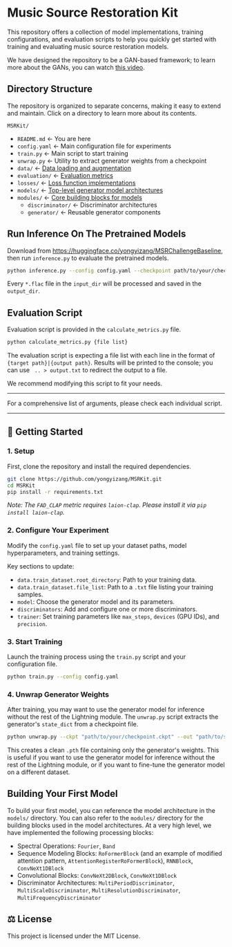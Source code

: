 # Music Source Restoration Kit 

This repository offers a collection of model implementations, training configurations, and evaluation scripts to help you quickly get started with training and evaluating music source restoration models.

We have designed the repository to be a GAN-based framework; to learn more about the GANs, you can watch [this video](https://www.youtube.com/watch?v=TpMIssRdhco).

## Directory Structure

The repository is organized to separate concerns, making it easy to extend and maintain. Click on a directory to learn more about its contents.

`MSRKit/`
- `README.md`                 <- You are here
- `config.yaml`               <- Main configuration file for experiments
- `train.py`                  <- Main script to start training
- `unwrap.py`                 <- Utility to extract generator weights from a checkpoint
- `data/`                     <- [Data loading and augmentation](./data/README.md)
- `evaluation/`               <- [Evaluation metrics](./evaluation/README.md)
- `losses/`                   <- [Loss function implementations](./losses/README.md)
- `models/`                   <- [Top-level generator model architectures](./models/README.md)
- `modules/`                  <- [Core building blocks for models](./modules/README.md)
     - `discriminator/`       <- Discriminator architectures
     - `generator/`           <- Reusable generator components

## Run Inference On The Pretrained Models

Download from https://huggingface.co/yongyizang/MSRChallengeBaseline, then run `inference.py` to evaluate the pretrained models.

```bash
python inference.py --config config.yaml --checkpoint path/to/your/checkpoint.ckpt --input_dir path/to/your/input/directory --output_dir path/to/your/output/directory
```

Every `*.flac` file in the `input_dir` will be processed and saved in the `output_dir`.

## Evaluation Script

Evaluation script is provided in the `calculate_metrics.py` file.

```bash
python calculate_metrics.py {file list}
```

The evaluation script is expecting a file list with each line in the format of `{target path}|{output path}`. Results will be printed to the console; you can use ` .. > output.txt` to redirect the output to a file.

We recommend modifying this script to fit your needs.

---

For a comprehensive list of arguments, please check each individual script.

---

## 🚀 Getting Started

### 1. Setup

First, clone the repository and install the required dependencies.

```bash
git clone https://github.com/yongyizang/MSRKit.git
cd MSRKit
pip install -r requirements.txt
```

*Note: The `FAD_CLAP` metric requires `laion-clap`. Please install it via `pip install laion-clap`.*

### 2. Configure Your Experiment

Modify the `config.yaml` file to set up your dataset paths, model hyperparameters, and training settings.

Key sections to update:

  - `data.train_dataset.root_directory`: Path to your training data.
  - `data.train_dataset.file_list`: Path to a `.txt` file listing your training samples.
  - `model`: Choose the generator model and its parameters.
  - `discriminators`: Add and configure one or more discriminators.
  - `trainer`: Set training parameters like `max_steps`, `devices` (GPU IDs), and `precision`.

### 3. Start Training

Launch the training process using the `train.py` script and your configuration file.

```bash
python train.py --config config.yaml
```

### 4. Unwrap Generator Weights

After training, you may want to use the generator model for inference without the rest of the Lightning module. The `unwrap.py` script extracts the generator's `state_dict` from a checkpoint file.

```bash
python unwrap.py --ckpt "path/to/your/checkpoint.ckpt" --out "path/to/save/generator.pth"
```

This creates a clean `.pth` file containing only the generator's weights. This is useful if you want to use the generator model for inference without the rest of the Lightning module, or if you want to fine-tune the generator model on a different dataset.

## Building Your First Model

To build your first model, you can reference the model architecture in the `models/` directory. You can also refer to the `modules/` directory for the building blocks used in the model architectures. At a very high level, we have implemented the following processing blocks:
- Spectral Operations: `Fourier`, `Band`
- Sequence Modeling Blocks: `RoFormerBlock` (and an example of modified attention pattern, `AttentionRegisterRoFormerBlock`), `RNNBlock`, `ConvNeXt1DBlock`
- Convolutional Blocks: `ConvNeXt2DBlock`, `ConvNeXt1DBlock`
- Discriminator Architectures: `MultiPeriodDiscriminator`, `MultiScaleDiscriminator`, `MultiResolutionDiscriminator`, `MultiFrequencyDiscriminator`

## ⚖️ License
This project is licensed under the MIT License.